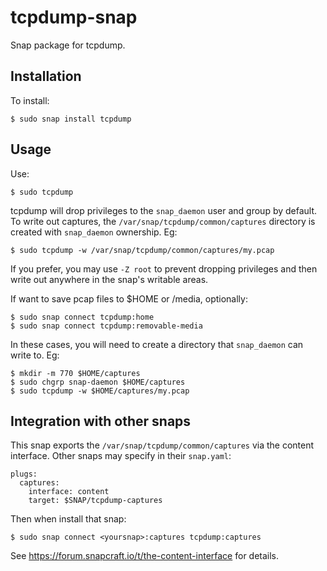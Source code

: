 # tcpdump-snap
Snap package for tcpdump.

## Installation

To install:

    $ sudo snap install tcpdump

## Usage

Use:

    $ sudo tcpdump

tcpdump will drop privileges to the ```snap_daemon``` user and group by
default. To write out captures, the ```/var/snap/tcpdump/common/captures```
directory is created with ```snap_daemon``` ownership. Eg:

    $ sudo tcpdump -w /var/snap/tcpdump/common/captures/my.pcap

If you prefer, you may use ```-Z root``` to prevent dropping privileges and
then write out anywhere in the snap's writable areas.

If want to save pcap files to $HOME or /media, optionally:

    $ sudo snap connect tcpdump:home
    $ sudo snap connect tcpdump:removable-media

In these cases, you will need to create a directory that ```snap_daemon``` can
write to. Eg:

    $ mkdir -m 770 $HOME/captures
    $ sudo chgrp snap-daemon $HOME/captures
    $ sudo tcpdump -w $HOME/captures/my.pcap

## Integration with other snaps

This snap exports the ```/var/snap/tcpdump/common/captures``` via the content
interface. Other snaps may specify in their ```snap.yaml```:

    plugs:
      captures:
        interface: content
        target: $SNAP/tcpdump-captures

Then when install that snap:

    $ sudo snap connect <yoursnap>:captures tcpdump:captures

See https://forum.snapcraft.io/t/the-content-interface for details.
